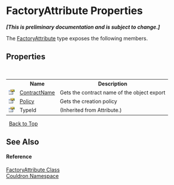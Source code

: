 # FactoryAttribute Properties
 _**\[This is preliminary documentation and is subject to change.\]**_

The <a href="T_Couldron_FactoryAttribute">FactoryAttribute</a> type exposes the following members.


## Properties
&nbsp;<table><tr><th></th><th>Name</th><th>Description</th></tr><tr><td>![Public property](media/pubproperty.gif "Public property")</td><td><a href="P_Couldron_FactoryAttribute_ContractName">ContractName</a></td><td>
Gets the contract name of the object export</td></tr><tr><td>![Public property](media/pubproperty.gif "Public property")</td><td><a href="P_Couldron_FactoryAttribute_Policy">Policy</a></td><td>
Gets the creation policy</td></tr><tr><td>![Public property](media/pubproperty.gif "Public property")</td><td>TypeId</td><td> (Inherited from Attribute.)</td></tr></table>&nbsp;
<a href="#factoryattribute-properties">Back to Top</a>

## See Also


#### Reference
<a href="T_Couldron_FactoryAttribute">FactoryAttribute Class</a><br /><a href="N_Couldron">Couldron Namespace</a><br />
